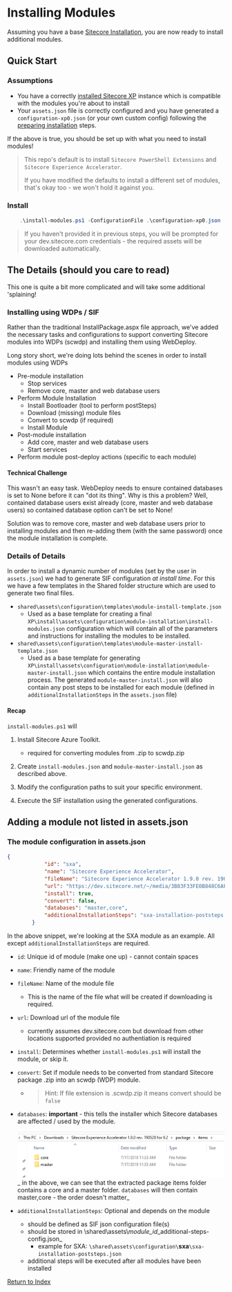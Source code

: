 # Installing Modules

Assuming you have a base [Sitecore Installation](installing-sitecore-xp.md), you are now ready to install additional modules.

## Quick Start

### Assumptions

- You have a correctly [installed Sitecore XP](installing-sitecore-xp.md) instance which is compatible with the modules you're about to install
- Your `assets.json` file is correctly configured and you have generated a `configuration-xp0.json` (or your own custom config) following the [preparing installation](preparing-installation.md) steps.

If the above is true, you should be set up with what you need to install modules!

> This repo's default is to install `Sitecore PowerShell Extensions` and `Sitecore Experience Accelerator`.
>
> If you have modified the defaults to install a different set of modules, that's okay too - we won't hold it against you.

### Install

```powershell
    .\install-modules.ps1 -ConfigurationFile .\configuration-xp0.json
```

> If you haven't provided it in previous steps, you will be prompted for your dev.sitecore.com credentials - the required assets will be downloaded automatically.

## The Details (should you care to read)

This one is quite a bit more complicated and will take some additional 'splaining!

### Installing using WDPs / SIF

Rather than the traditional InstallPackage.aspx file approach, we've added the necessary tasks and configurations to support converting Sitecore modules into WDPs (scwdp) and installing them using WebDeploy.

Long story short, we're doing lots behind the scenes in order to install modules using WDPs

- Pre-module installation
  - Stop services
  - Remove core, master and web database users
- Perform Module Installation
  - Install Bootloader (tool to perform postSteps)
  - Download (missing) module files
  - Convert to scwdp (if required)
  - Install Module
- Post-module installation
  - Add core, master and web database users
  - Start services
- Perform module post-deploy actions (specific to each module)

#### Technical Challenge

This wasn't an easy task. WebDeploy needs to ensure contained databases is set to None before it can "dot its thing". Why is this a problem? Well, contained database users exist already (core, master and web database users) so contained database option can't be set to None!

Solution was to remove core, master and web database users prior to installing modules and then re-adding them (with the same password) once the module installation is complete.

### Details of Details

In order to install a dynamic number of modules (set by the user in `assets.json`) we had to generate SIF configuration _at install time_. For this we have a few templates in the Shared folder structure which are used to generate two final files.

- `shared\assets\configuration\templates\module-install-template.json`
  - Used as a base template for creating a final `XP\install\assets\configuration\module-installation\install-modules.json` configuration which will contain all of the parameters and instructions for installing the modules to be installed.
- `shared\assets\configuration\templates\module-master-install-template.json`
  - Used as a base template for generating `XP\install\assets\configuration\module-installation\module-master-install.json` which contains the entire module installation process. The generated `module-master-install.json` will also contain any post steps to be installed for each module (defined in `additionalInstallationSteps` in the `assets.json` file)

#### Recap

`install-modules.ps1` will

1. Install Sitecore Azure Toolkit.

    - required for converting modules from .zip to scwdp.zip

2. Create `install-modules.json` and `module-master-install.json` as described above.

3. Modify the configuration paths to suit your specific environment.

4. Execute the SIF installation using the generated configurations.

## Adding a module not listed in assets.json

### The module configuration in assets.json

```json
{
            "id": "sxa",
            "name": "Sitecore Experience Accelerator",
            "fileName": "Sitecore Experience Accelerator 1.9.0 rev. 190528 for 9.2.scwdp.zip",
            "url": "https://dev.sitecore.net/~/media/3B83F33FE0B848C6AF9F3B58E4408A96.ashx",
            "install": true,
            "convert": false,
            "databases": "master,core",
            "additionalInstallationSteps": "sxa-installation-poststeps.json"
        }
```

In the above snippet, we're looking at the SXA module as an example. All except `additionalInstallationSteps` are required.

- `id`:  Unique id of module (make one up) - cannot contain spaces
- `name`: Friendly name of the module
- `fileName`: Name of the module file
  - This is the name of the file what will be created if downloading is required.
- `url`: Download url of the module file
  - currently assumes dev.sitecore.com but download from other locations supported provided no authentiation is required
- `install`: Determines whether `install-modules.ps1` will install the module, or skip it.
- `convert`: Set if module needs to be converted from standard Sitecore package .zip into an scwdp (WDP) module.
  - > Hint: If file extension is .scwdp.zip it means convert should be `false`
- `databases`: **important** - this tells the installer which Sitecore databases are affected / used by the module.

    ![Screenshot of extracted SXA module zip to show core and master folders in the items folder](../media/sxa-zip-items-screenshot.png)
_ in the above, we can see that the extracted package items folder contains a core and a master folder. `databases` will then contain master,core - the order doesn't matter_
- `additionalInstallationSteps`: Optional and depends on the module
  - should be defined as SIF json configuration file(s)
  - should be stored in \shared\assets\\_module\_id_\_additional-steps-config.json_
    - example for SXA: `\shared\assets\configuration\`**sxa**`\sxa-installation-poststeps.json`
  - additional steps will be executed after all modules have been installed

[Return to Index](index.md)
